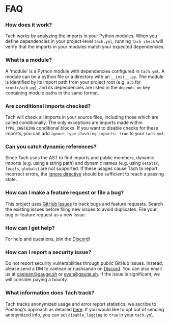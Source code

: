 # FAQ

### How does it work?
Tach works by analyzing the imports in your Python modules.
When you define dependencies in your project-level `tach.yml`, running `tach check` will verify that the imports in your modules match your expected dependencies.

### What is a module?
A 'module' is a Python module with dependencies configured in `tach.yml`. A module can be a python file or a directory with an `__init__.py`.
The module is identified by its import path from your project root (e.g. `a.b` for `<root>/a/b.py`),
and its dependencies are listed in the `depends_on` key containing module paths in the same format.

### Are conditional imports checked?
Tach will check all imports in your source files, including those which are called conditionally.
The only exceptions are imports made within `TYPE_CHECKING` conditional blocks. If you want to disable checks for
these imports, you can add `ignore_type_checking_imports: true` to your `tach.yml`.

### Can you catch dynamic references?
Since Tach uses the AST to find imports and public members, dynamic imports (e.g. using a string path) and dynamic names (e.g. using `setattr`, `locals`, `globals`) are not supported. If these usages cause Tach to report incorrect errors, the [ignore directive](tach-ignore.md#tach-ignore) should be sufficient to reach a passing state.


### How can I make a feature request or file a bug?

This project uses [GitHub Issues](https://github.com/gauge-sh/tach/issues) to track bugs and feature requests. Search the existing
issues before filing new issues to avoid duplicates. File your bug or
feature request as a new Issue.

### How can I get help?

For help and questions, join the [Discord](https://discord.gg/a58vW8dnmw)!


### How can I report a security issue?

Do not report security vulnerabilities through public GitHub issues. Instead, please send a  DM to caelean or nashsando on [Discord](https://discord.gg/a58vW8dnmw). You can also email us at caelean@gauge.sh or evan@gauge.sh. If the issue is significant, we will consider paying a bounty.

### What information does Tach track?

Tach tracks anonymized usage and error report statistics; we ascribe to Posthog's approach as detailed [here](https://posthog.com/blog/open-source-telemetry-ethical).
If you would like to opt out of sending anonymized info, you can set `disable_logging` to `true` in your `tach.yml`.



